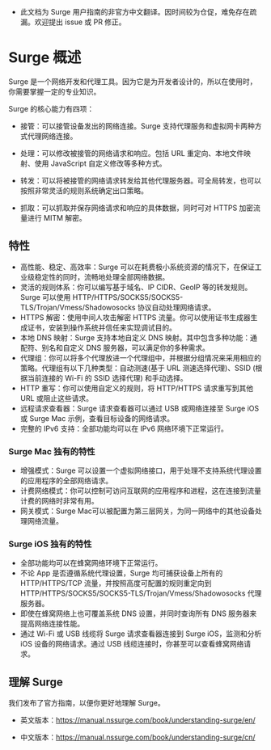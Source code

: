 * 此文档为 Surge 用户指南的非官方中文翻译。因时间较为仓促，难免存在疏漏。欢迎提出 issue 或 PR 修正。

# Surge 概述

Surge 是一个网络开发和代理工具。因为它是为开发者设计的，所以在使用时，你需要掌握一定的专业知识。

Surge 的核心能力有四项：

* 接管：可以接管设备发出的网络连接。Surge 支持代理服务和虚拟网卡两种方式代理网络连接。

* 处理：可以修改被接管的网络请求和响应。包括 URL 重定向、本地文件映射、使用 JavaScript 自定义修改等多种方式。

* 转发：可以将被接管的网络请求转发给其他代理服务器。可全局转发，也可以按照非常灵活的规则系统确定出口策略。

* 抓取：可以抓取并保存网络请求和响应的具体数据，同时可对 HTTPS 加密流量进行 MITM 解密。


## 特性

* 高性能、稳定、高效率：Surge 可以在耗费极小系统资源的情况下，在保证工业级稳定性的同时，流畅地处理全部网络数据。
* 灵活的规则体系：你可以编写基于域名、IP CIDR、GeoIP 等的转发规则。Surge 可以使用 HTTP/HTTPS/SOCKS5/SOCKS5-TLS/Trojan/Vmess/Shadowosocks 协议自动处理网络请求。
* HTTPS 解密：使用中间人攻击解密 HTTPS 流量。你可以使用证书生成器生成证书，安装到操作系统并信任来实现调试目的。
* 本地 DNS 映射：Surge 支持本地自定义 DNS 映射。其中包含多种功能：通配符、别名和自定义 DNS 服务器，可以满足你的多种需求。
* 代理组：你可以将多个代理放进一个代理组中，并根据分组情况来采用相应的策略。代理组有以下几种类型：自动测速\(基于 URL 测速选择代理\)、SSID \(根据当前连接的 Wi-Fi 的 SSID 选择代理\) 和手动选择。
* HTTP 重写：你可以使用自定义的规则，将 HTTP/HTTPS 请求重写到其他 URL 或阻止这些请求。
* 远程请求查看器：Surge 请求查看器可以通过 USB 或网络连接至 Surge iOS 或 Surge Mac 示例，查看目标设备的网络请求。
* 完整的 IPv6 支持：全部功能均可以在 IPv6 网络环境下正常运行。


### Surge Mac 独有的特性

* 增强模式：Surge 可以设置一个虚拟网络接口，用于处理不支持系统代理设置的应用程序的全部网络请求。
* 计费网络模式：你可以控制可访问互联网的应用程序和进程，这在连接到流量计费的网络时非常有用。
* 网关模式：Surge Mac可以被配置为第三层网关，为同一网络中的其他设备处理网络流量。


### Surge iOS 独有的特性

* 全部功能均可以在蜂窝网络环境下正常运行。
* 不论 App 是否遵循系统代理设置，Surge 均可捕获设备上所有的 HTTP/HTTPS/TCP 流量，并按照高度可配置的规则重定向到 HTTP/HTTPS/SOCKS5/SOCKS5-TLS/Trojan/Vmess/Shadowosocks 代理服务器。
* 即使在蜂窝网络上也可覆盖系统 DNS 设置，并同时查询所有 DNS 服务器来提高网络连接性能。
* 通过 Wi-Fi 或 USB 线缆将 Surge 请求查看器连接到 Surge iOS，监测和分析 iOS 设备的网络请求。通过 USB 线缆连接时，你甚至可以查看蜂窝网络请求。

## 理解 Surge

我们发布了官方指南，以便你更好地理解 Surge。

* 英文版本：https://manual.nssurge.com/book/understanding-surge/en/

* 中文版本：https://manual.nssurge.com/book/understanding-surge/cn/


